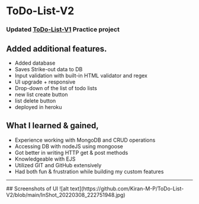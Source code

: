 # ToDo-List-V2

### Updated [ToDo-List-V1](https://github.com/Kiran-M-P/ToDo-List) Practice project

## Added __additional features__.

- Added database
- Saves Strike-out data to DB
- Input validation with built-in HTML validator and regex
- UI upgrade + responsive
- Drop-down of the list of todo lists
- new list create button
- list delete button
- deployed in heroku

## What I __learned__ & __gained__,

- Experience working with MongoDB and CRUD operations
- Accessing DB with nodeJS using mongoose
- Got better in writing HTTP get & post methods
- Knowledgeable with EJS
- Utilized GIT and GitHub extensively 
- Had both fun & frustration while building my custom features

<hr>
## Screenshots of UI
![alt text](https://github.com/Kiran-M-P/ToDo-List-V2/blob/main/InShot_20220308_222751948.jpg)
